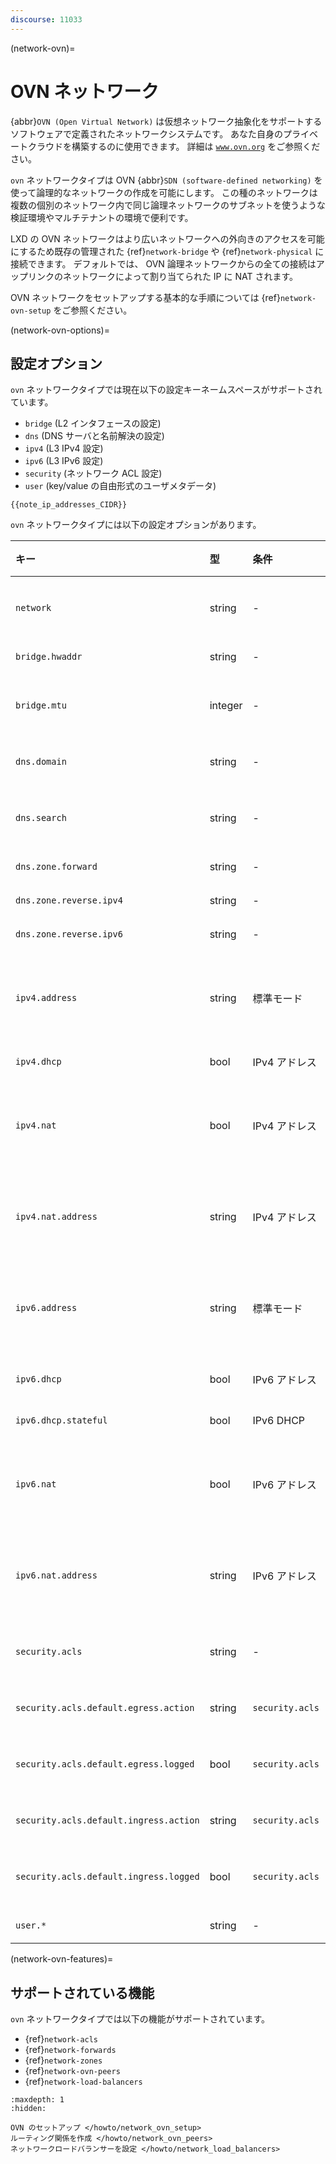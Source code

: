```yaml
---
discourse: 11033
---
```


(network-ovn)=
# OVN ネットワーク

<!-- Include start OVN intro -->
{abbr}`OVN (Open Virtual Network)` は仮想ネットワーク抽象化をサポートするソフトウェアで定義されたネットワークシステムです。
あなた自身のプライベートクラウドを構築するのに使用できます。
詳細は [`www.ovn.org`](https://www.ovn.org/) をご参照ください。
<!-- Include end OVN intro -->

`ovn` ネットワークタイプは OVN {abbr}`SDN (software-defined networking)` を使って論理的なネットワークの作成を可能にします。
この種のネットワークは複数の個別のネットワーク内で同じ論理ネットワークのサブネットを使うような検証環境やマルチテナントの環境で便利です。

LXD の OVN ネットワークはより広いネットワークへの外向きのアクセスを可能にするため既存の管理された {ref}`network-bridge` や {ref}`network-physical` に接続できます。
デフォルトでは、 OVN 論理ネットワークからの全ての接続はアップリンクのネットワークによって割り当てられた IP に NAT されます。

OVN ネットワークをセットアップする基本的な手順については {ref}`network-ovn-setup` をご参照ください。

(network-ovn-options)=
## 設定オプション

`ovn` ネットワークタイプでは現在以下の設定キーネームスペースがサポートされています。

 - `bridge` (L2 インタフェースの設定)
 - `dns` (DNS サーバと名前解決の設定)
 - `ipv4` (L3 IPv4 設定)
 - `ipv6` (L3 IPv6 設定)
 - `security` (ネットワーク ACL 設定)
 - `user` (key/value の自由形式のユーザメタデータ)

```{note}
{{note_ip_addresses_CIDR}}
```

`ovn` ネットワークタイプには以下の設定オプションがあります。

キー                                   | 型      | 条件            | デフォルト           | 説明
:--                                    | :--     | :--             | :--                  | :--
`network`                              | string  | -               | -                    | 外部ネットワークへの外向きのアクセスに使うアップリンクのネットワーク
`bridge.hwaddr`                        | string  | -               | -                    | ブリッジの MAC アドレス
`bridge.mtu`                           | integer | -               | `1442`               | ブリッジの MTU (デフォルトではホストからホストへの Geneve トンネルを許可します)
`dns.domain`                           | string  | -               | `lxd`                | DHCP のクライアントに広告し DNS の名前解決に使用するドメイン
`dns.search`                           | string  | -               | -                    | 完全なドメインサーチのカンマ区切りリスト（デフォルトは `dns.domain` の値）
`dns.zone.forward`                     | string  | -               | -                    | 正引き DNS レコード用の DNS ゾーン名
`dns.zone.reverse.ipv4`                | string  | -               | -                    | IPv4 逆引き DNS レコード用の DNS ゾーン名
`dns.zone.reverse.ipv6`                | string  | -               | -                    | IPv6 逆引き DNS レコード用の DNS ゾーン名
`ipv4.address`                         | string  | 標準モード      | `auto`（作成時のみ） | ブリッジの IPv4 アドレス (CIDR 形式)。 IPv4 をオフにするには `none` 、新しいランダムな未使用のサブネットを生成するには `auto` を指定。
`ipv4.dhcp`                            | bool    | IPv4 アドレス   | `true`               | DHCP を使ってアドレスを割り当てるかどうか
`ipv4.nat`                             | bool    | IPv4 アドレス   | `false`              | NAT するかどうか（`ipv4.address` が未設定の場合デフォルト値は `true` でランダムな `ipv4.address` が生成されます）
`ipv4.nat.address`                     | string  | IPv4 アドレス   | -                    | ネットワークからの外向きトラフィックに使用されるソースアドレス (アップリンクに `ovn.ingress_mode=routed` が必要)
`ipv6.address`                         | string  | 標準モード      | `auto`（作成時のみ） | ブリッジの IPv6 アドレス (CIDR 形式)。 IPv6 をオフにするには `none` 、新しいランダムな未使用のサブネットを生成するには `auto` を指定。
`ipv6.dhcp`                            | bool    | IPv6 アドレス   | `true`               | DHCP 上に追加のネットワーク設定を提供するかどうか
`ipv6.dhcp.stateful`                   | bool    | IPv6 DHCP       | `false`              | DHCP を使ってアドレスを割り当てるかどうか
`ipv6.nat`                             | bool    | IPv6 アドレス   | `false`              | NAT するかどうか（`ipv6.address` が未設定の場合デフォルト値は `true` でランダムな `ipv6.address` が生成されます）
`ipv6.nat.address`                     | string  | IPv6 アドレス   | -                    | ネットワークからの外向きトラフィックに使用されるソースアドレス (アップリンクに `ovn.ingress_mode=routed` が必要)
`security.acls`                        | string  | -               | -                    | このネットワークに接続する NIC に適用するネットワーク ACL のカンマ区切りリスト
`security.acls.default.egress.action`  | string  | `security.acls` | `reject`             | どの ACL ルールにもマッチしない外向きトラフィックに使うアクション
`security.acls.default.egress.logged`  | bool    | `security.acls` | `false`              | どの ACL ルールにもマッチしない外向きトラフィックをログ出力するかどうか
`security.acls.default.ingress.action` | string  | `security.acls` | `reject`             | どの ACL ルールにもマッチしない内向きトラフィックに使うアクション
`security.acls.default.ingress.logged` | bool    | `security.acls` | `false`              | どの ACL ルールにもマッチしない内向きトラフィックをログ出力するかどうか
`user.*`                               | string  | -               | -                    | ユーザ指定の自由形式のキー／バリューペア

(network-ovn-features)=
## サポートされている機能

`ovn` ネットワークタイプでは以下の機能がサポートされています。

- {ref}`network-acls`
- {ref}`network-forwards`
- {ref}`network-zones`
- {ref}`network-ovn-peers`
- {ref}`network-load-balancers`

```{toctree}
:maxdepth: 1
:hidden:

OVN のセットアップ </howto/network_ovn_setup>
ルーティング関係を作成 </howto/network_ovn_peers>
ネットワークロードバランサーを設定 </howto/network_load_balancers>
```
